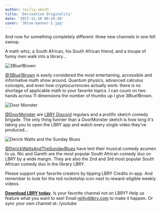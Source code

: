 ```yaml
---
author: reilly-smith
title: 'Derivative Originality'
date: '2017-11-10 00:20:30'
cover: '3blue-banner-2.jpg'
---
```


And now for something completely different: three new channels in one fell swoop.

A math whiz, a South African, his South African friend, and a troupe of funny men walk into a library...

![3Blue1Brown](/img/news/3blue-inline.png)

[@3Blue1Brown](https://open.lbry.com/%403Blue1Brown) is easily considered the most entertaining, accessible and informative math show around. Quantum physics, advanced calculus concepts, and even how cryptocurrencies actually work: there is no shortage of applicable math to your favorite topics. I can count on two hands across 11 dimensions the number of thumbs up I give 3Blue1Brown.

![Door Monster](/img/news/doormonster-inline.jpg)

[@DoorMonster](https://open.lbry.com/%40DoorMonster) are [LBRY Discord](https://chat.lbry.com) regulars and a prolific sketch comedy brigade. The only thing funnier than a DoorMonster sketch is how long it's taking you to open the LBRY app and watch every single video they've produced...

![Derick Watts and the Sunday Blues](/img/news/derick-inline.jpg)

[@DerickWattsAndTheSundayBlues](https://open.lbry.com/%40DerickWattsAndTheSundayBlues) have lent their musical comedy acumen to us. Nic and Gareth are the most popular South African comedy duo on LBRY by a wide margin. They are also the 2nd and 3rd most popular South African comedy duo in the library LBRY.

Please support your favorite creators by tipping LBRY Credits in-app. And remember to look for the red rocketship icon next to reward-eligible weekly videos.

[**Download LBRY today**](/get). Is your favorite channel not on LBRY? Help us feature what you want to see! Email [reilly@lbry.com](mailto:reilly@lbry.com) to make it happen. Or sync your own channel at: /youtube
